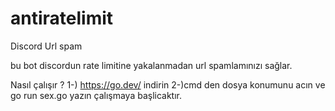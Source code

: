 # antiratelimit
Discord Url spam

bu bot discordun rate limitine yakalanmadan url spamlamınızı sağlar.

Nasıl çalışır ?
1-) https://go.dev/ indirin
2-)cmd den dosya konumunu acın ve go run sex.go yazın çalışmaya başlicaktır.
